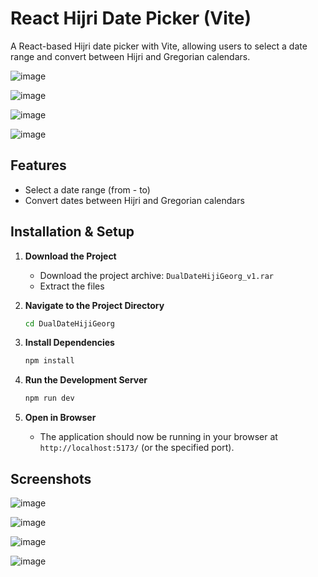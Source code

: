 # React Hijri Date Picker (Vite)

A React-based Hijri date picker with Vite, allowing users to select a date range and convert between Hijri and Gregorian calendars.

![image](https://github.com/user-attachments/assets/957e2e57-640f-423b-94af-812b429da95e)

![image](https://github.com/user-attachments/assets/a827036f-37ef-4f0a-89bc-efbdfc9fd3fa)

![image](https://github.com/user-attachments/assets/c428edcd-1b5d-4f5b-ae52-f06d0a8746fd)

![image](https://github.com/user-attachments/assets/24b05ac6-26a9-4d30-a72c-2668ca89c8f7)

## Features
- Select a date range (from - to)
- Convert dates between Hijri and Gregorian calendars

## Installation & Setup
1. **Download the Project**
   - Download the project archive: `DualDateHijiGeorg_v1.rar`
   - Extract the files

2. **Navigate to the Project Directory**
   ```sh
   cd DualDateHijiGeorg
   ```

3. **Install Dependencies**
   ```sh
   npm install
   ```

4. **Run the Development Server**
   ```sh
   npm run dev
   ```

5. **Open in Browser**
   - The application should now be running in your browser at `http://localhost:5173/` (or the specified port).

## Screenshots

![image](https://github.com/user-attachments/assets/957e2e57-640f-423b-94af-812b429da95e)

![image](https://github.com/user-attachments/assets/a827036f-37ef-4f0a-89bc-efbdfc9fd3fa)

![image](https://github.com/user-attachments/assets/c428edcd-1b5d-4f5b-ae52-f06d0a8746fd)

![image](https://github.com/user-attachments/assets/24b05ac6-26a9-4d30-a72c-2668ca89c8f7)
